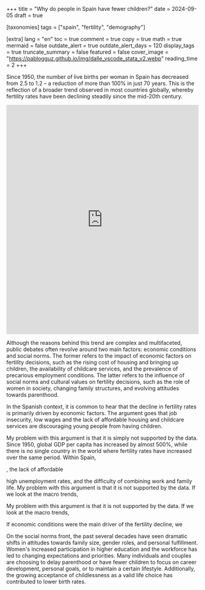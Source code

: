 +++
title = "Why do people in Spain have fewer children?"
date = 2024-09-05
draft = true

[taxonomies]
tags = ["spain", "fertility", "demography"]

[extra]
lang = "en"
toc = true
comment = true
copy = true
math = true
mermaid = false
outdate_alert = true
outdate_alert_days = 120
display_tags = true
truncate_summary = false
featured = false
cover_image = "https://pablogguz.github.io/img/dalle_vscode_stata_v2.webp"
reading_time = 2
+++

Since 1950, the number of live births per woman in Spain has decreased from 2.5 to 1.2 &ndash; a reduction of more than 100% in just 70 years. This is the reflection of a broader trend observed in most countries globally, whereby fertility rates have been declining steadily since the mid-20th century. 

<iframe src="https://ourworldindata.org/grapher/children-per-woman-un?tab=chart&time=1950..latest&country=OWID_WRL~ESP" loading="lazy" style="width: 100%; height: 600px; border: 0px none;" allow="web-share; clipboard-write"></iframe>

Although the reasons behind this trend are complex and multifaceted, public debates often revolve around two main factors: economic conditions and social norms. The former refers to the impact of economic factors on fertility decisions, such as the rising cost of housing and bringing up children, the availability of childcare services, and the prevalence of precarious employment conditions. The latter refers to the influence of social norms and cultural values on fertility decisions, such as the role of women in society, changing family structures, and evolving attitudes towards parenthood.

In the Spanish context, it is common to hear that the decline in fertility rates is primarily driven by economic factors. The argument goes that job insecurity, low wages and the lack of affordable housing and childcare services are discouraging young people from having children. 

My problem with this argument is that it is simply not supported by the data. Since 1950, global GDP per capita has increased by almost 500%, while there is no single country in the world where fertility rates have increased over the same period. Within Spain, 




, the lack of affordable 


 high unemployment rates, and the difficulty of combining work and family life. My problem with this argument is that it is not supported by the data. If we look at the macro trends,

My problem with this argument is that it is not supported by the data. If we look at the macro trends, 


 If economic conditions were the main driver of the fertility decline, we 


On the social norms front, the past several decades have seen dramatic shifts in attitudes towards family size, gender roles, and personal fulfillment. Women's increased participation in higher education and the workforce has led to changing expectations and priorities. Many individuals and couples are choosing to delay parenthood or have fewer children to focus on career development, personal goals, or to maintain a certain lifestyle. Additionally, the growing acceptance of childlessness as a valid life choice has contributed to lower birth rates.